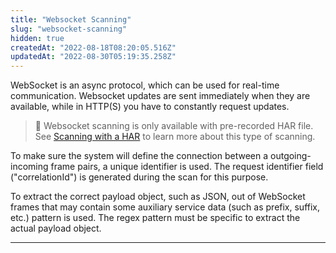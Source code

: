 ```yaml
---
title: "Websocket Scanning"
slug: "websocket-scanning"
hidden: true
createdAt: "2022-08-18T08:20:05.516Z"
updatedAt: "2022-08-30T05:19:35.258Z"
---
```

WebSocket is an async protocol, which can be used for real-time communication. Websocket updates are sent immediately when they are available, while in HTTP(S) you have to constantly request updates.

> 📘 Websocket scanning is only available with pre-recorded HAR file. See [Scanning with a HAR](https://docs.brightsec.com/docs/scanning-with-a-har) to learn more about this type of scanning.

To make sure the system will define the connection between a outgoing-incoming frame pairs, a unique identifier is used. The request identifier field ("correlationId") is generated during the scan for this purpose. 

To extract the correct payload object, such as JSON, out of WebSocket frames that may contain some auxiliary service data (such as prefix, suffix, etc.) pattern is used. The regex pattern must be specific to extract the actual payload object.









***